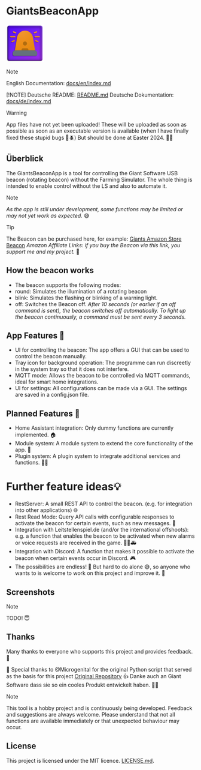 # GiantsBeaconApp
![AppIcon](beacon.png)

> [!NOTE]
> English Documentation: [docs/en/index.md](docs/en/index.md)
>
> [!NOTE]
> Deutsche README: [README.md](README.md)
> Deutsche Dokumentation: [docs/de/index.md](docs/de/index.md)


> [!WARNING]
> App files have not yet been uploaded!
> These will be uploaded as soon as possible as soon as an executable version is available
> (when I have finally fixed these stupid bugs 🐞🪲)
> But should be done at Easter 2024. 🐰🥚

## Überblick
The GiantsBeaconApp is a tool for controlling the Giant Software USB beacon (rotating beacon) without the Farming Simulator. The whole thing is intended to enable control without the LS and also to automate it.

> [!NOTE]
> _As the app is still under development, some functions may be limited or may not yet work as expected._ 😅

> [!TIP]
> The Beacon can be purchased here, for example:
> [Giants Amazon Store](https://amzn.to/3TVB6Tp)
> [Beacon](https://amzn.to/4ctbZzL)
> *Amazon Affiliate Links: if you buy the Beacon via this link, you support me and my project.* 🙏

## How the beacon works
- The beacon supports the following modes:
- round: Simulates the illumination of a rotating beacon
- blink: Simulates the flashing or blinking of a warning light.
- off: Switches the Beacon off.
_After 10 seconds (or earlier if an off command is sent), the beacon switches off automatically._
_To light up the beacon continuously, a command must be sent every 3 seconds._

## App Features 🚀
- UI for controlling the beacon: The app offers a GUI that can be used to control the beacon manually.
- Tray icon for background operation: The programme can run discreetly in the system tray so that it does not interfere.
- MQTT mode: Allows the beacon to be controlled via MQTT commands, ideal for smart home integrations.
- UI for settings: All configurations can be made via a GUI.
The settings are saved in a config.json file.

## Planned Features 📅
- Home Assistant integration: Only dummy functions are currently implemented. 🏠
- Module system: A module system to extend the core functionality of the app. 🧩
- Plugin system: A plugin system to integrate additional services and functions. 🧩🔌


# Further feature ideas💡
- RestServer: A small REST API to control the beacon. (e.g. for integration into other applications) 🌐
- Rest Read Mode: Query API calls with configurable responses to activate the beacon for certain events, such as new messages. 📩
- Integration with Leitstellenspiel.de (and/or the international offshoots): e.g. a function that enables the beacon to be activated when new alarms or voice requests are received in the game. 🚓🚒🚑
- Integration with Discord: A function that makes it possible to activate the beacon when certain events occur in Discord. 🎮
- The possibilities are endless! 🚀 But hard to do alone 😅, so anyone who wants to is welcome to work on this project and improve it. 🤝

## Screenshots
> [!NOTE]
> TODO! 😇

## Thanks
Many thanks to everyone who supports this project and provides feedback. 🙏

🤗 Special thanks to @Microgenital for the original Python script that served as the basis for this project
[Original Repository](https://github.com/Microgenital/Giants_Software_USB_Beacon/) 👍
Danke auch an Giant Software dass sie so ein cooles Produkt entwickelt haben. 🚜🚨

> [!NOTE]
> This tool is a hobby project and is continuously being developed.
> Feedback and suggestions are always welcome.
> Please understand that not all functions are available immediately or that unexpected behaviour may occur.

## License
This project is licensed under the MIT licence. [LICENSE.md](LICENSE.md).